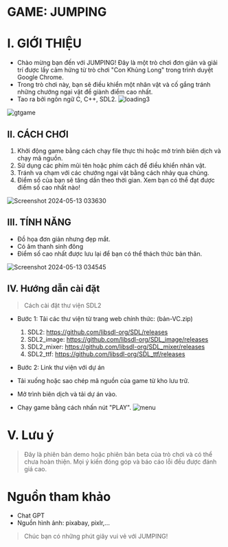 # GAME: JUMPING                                    
                                            
# I. GIỚI THIỆU
- Chào mừng bạn đến với JUMPING! Đây là một trò chơi đơn giản và giải trí được lấy cảm hứng từ trò chơi "Con Khủng Long" trong trình duyệt Google Chrome.
-  Trong trò chơi này, bạn sẽ điều khiển một nhân vật và cố gắng tránh những chướng ngại vật để giành điểm cao nhất.
- Tao ra bởi ngôn ngữ C, C++, SDL2.
![loading3](https://github.com/ntlinhhhhhh/Jumping/assets/160174186/bb8a8d13-98c9-4438-a204-4be833fd7ec1)

![gtgame](https://github.com/ntlinhhhhhh/Jumping/assets/160174186/e9af9e70-7bcf-432c-98d4-e4517afaadad)

## II. CÁCH CHƠI

1. Khởi động game bằng cách chạy file thực thi hoặc mở trình biên dịch và chạy mã nguồn.
2. Sử dụng các phím mũi tên hoặc phím cách để điều khiển nhân vật.
3. Tránh va chạm với các chướng ngại vật bằng cách nhảy qua chúng.
4. Điểm số của bạn sẽ tăng dần theo thời gian. Xem bạn có thể đạt được điểm số cao nhất nào!



![Screenshot 2024-05-13 033630](https://github.com/ntlinhhhhhh/Jumping/assets/160174186/11577f17-8735-4bf8-9e08-61feaaf1b310)


## III. TÍNH NĂNG

- Đồ họa đơn giản nhưng đẹp mắt.
- Có âm thanh sinh đông
- Điểm số cao nhất được lưu lại để bạn có thể thách thức bản thân.
  
![Screenshot 2024-05-13 034545](https://github.com/ntlinhhhhhh/Jumping/assets/160174186/691056b5-017f-4fe0-84e3-69ce6f9c2f04)

## IV. Hướng dẫn cài đặt

> Cách cài đặt thư viện SDL2
- Bước 1: Tải các thư viện từ trang web chính thức: (bản-VC.zip)
  1. SDL2: https://github.com/libsdl-org/SDL/releases
  2. SDL2_image: https://github.com/libsdl-org/SDL_image/releases
  3. SDL2_mixer: https://github.com/libsdl-org/SDL_mixer/releases
  4. SDL2_ttf: https://github.com/libsdl-org/SDL_ttf/releases
- Bước 2: Link thư viện với dự án
  
  
- Tải xuống hoặc sao chép mã nguồn của game từ kho lưu trữ.
- Mở trình biên dịch và tải dự án vào.
- Chạy game bằng cách nhấn nút "PLAY". 
![menu](https://github.com/ntlinhhhhhh/Jumping/assets/160174186/112075f7-d192-4da1-953a-1c0b4871b080)

# V. Lưu ý
> Đây là phiên bản demo hoặc phiên bản beta của trò chơi và có thể chưa hoàn thiện.
> Mọi ý kiến đóng góp và báo cáo lỗi đều được đánh giá cao.

# Nguồn tham khảo
- Chat GPT
- Nguồn hình ảnh: pixabay, pixlr,...
  
> Chúc bạn có những phút giây vui vẻ với JUMPING!


